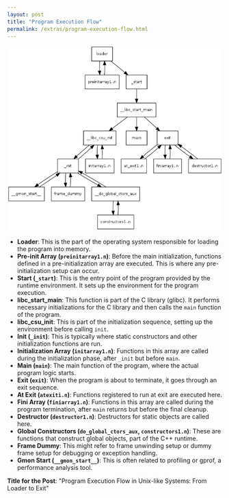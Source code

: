 ```yaml
---
layout: post
title: "Program Execution Flow"
permalink: /extras/program-execution-flow.html
---
```


![Image](../src/images/programExecutionFlow.png)

- **Loader**: This is the part of the operating system responsible for loading the program into memory.
- **Pre-init Array (`preinitarray1.n`)**: Before the main initialization, functions defined in a pre-initialization array are executed. This is where any pre-initialization setup can occur.
- **Start (`_start`)**: This is the entry point of the program provided by the runtime environment. It sets up the environment for the program execution.
- **libc_start_main**: This function is part of the C library (glibc). It performs necessary initializations for the C library and then calls the `main` function of the program.
- **libc_csu_init**: This is part of the initialization sequence, setting up the environment before calling `init`.
- **Init (`_init`)**: This is typically where static constructors and other initialization functions are run.
- **Initialization Array (`initarray1.n`)**: Functions in this array are called during the initialization phase, after `_init` but before `main`.
- **Main (`main`)**: The main function of the program, where the actual program logic starts.
- **Exit (`exit`)**: When the program is about to terminate, it goes through an exit sequence.
- **At Exit (`atexiti.n`)**: Functions registered to run at exit are executed here.
- **Fini Array (`finiarray1.n`)**: Functions in this array are called during the program termination, after `main` returns but before the final cleanup.
- **Destructor (`destructor1.n`)**: Destructors for static objects are called here.
- **Global Constructors (`do_global_ctors_aux`, `constructors1.n`)**: These are functions that construct global objects, part of the C++ runtime.
- **Frame Dummy**: This might refer to frame unwinding setup or dummy frame setup for debugging or exception handling.
- **Gmon Start (`__gmon_start__`)**: This is often related to profiling or gprof, a performance analysis tool.

**Title for the Post**: "Program Execution Flow in Unix-like Systems: From Loader to Exit"
